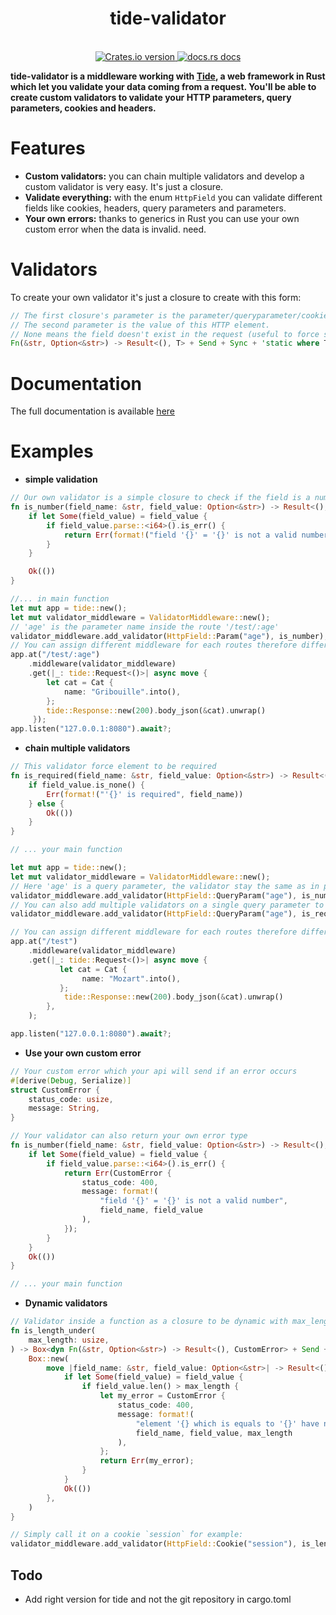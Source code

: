 <h1 align="center">tide-validator</h1>
<br />

<div align="center">
  <!-- Crates version -->
  <a href="https://crates.io/crates/tide-validator">
    <img src="https://img.shields.io/crates/v/tide-validator.svg?style=flat-square"
    alt="Crates.io version" />
  </a>
  <!-- docs.rs docs -->
  <a href="https://docs.rs/tide-validator">
    <img src="https://img.shields.io/badge/docs-latest-blue.svg?style=flat-square"
      alt="docs.rs docs" />
  </a>
</div>

__tide-validator is a middleware working with [Tide](https://github.com/http-rs/tide), a web framework in Rust which let you validate your data coming from a request. You'll be able to create custom validators to validate your HTTP parameters, query parameters, cookies and headers.__

# Features

- __Custom validators:__ you can chain multiple validators and develop a custom validator is very easy. It's just a closure.
- __Validate everything:__ with the enum `HttpField` you can validate different fields like cookies, headers, query parameters and parameters.
- __Your own errors:__ thanks to generics in Rust you can use your own custom error when the data is invalid.
    need.

# Validators

To create your own validator it's just a closure to create with this form:

```rust
// The first closure's parameter is the parameter/queryparameter/cookie/header name.
// The second parameter is the value of this HTTP element.
// None means the field doesn't exist in the request (useful to force specific fields to be required).
Fn(&str, Option<&str>) -> Result<(), T> + Send + Sync + 'static where T: Serialize + Send + Sync + 'static
```

# Documentation

The full documentation is available [here](https://docs.rs/tide-validator)

# Examples

+ __simple validation__
```rust
// Our own validator is a simple closure to check if the field is a number
fn is_number(field_name: &str, field_value: Option<&str>) -> Result<(), String> {
    if let Some(field_value) = field_value {
        if field_value.parse::<i64>().is_err() {
            return Err(format!("field '{}' = '{}' is not a valid number", field_name, field_value));
        }
    }

    Ok(())
}

//... in main function
let mut app = tide::new();
let mut validator_middleware = ValidatorMiddleware::new();
// 'age' is the parameter name inside the route '/test/:age'
validator_middleware.add_validator(HttpField::Param("age"), is_number);
// You can assign different middleware for each routes therefore different validators for each routes
app.at("/test/:age")
    .middleware(validator_middleware)
    .get(|_: tide::Request<()>| async move {
        let cat = Cat {
            name: "Gribouille".into(),
        };
        tide::Response::new(200).body_json(&cat).unwrap()
     });
app.listen("127.0.0.1:8080").await?;
```

+ __chain multiple validators__
```rust
// This validator force element to be required
fn is_required(field_name: &str, field_value: Option<&str>) -> Result<(), String> {
    if field_value.is_none() {
        Err(format!("'{}' is required", field_name))
    } else {
        Ok(())
    }
}

// ... your main function

let mut app = tide::new();
let mut validator_middleware = ValidatorMiddleware::new();
// Here 'age' is a query parameter, the validator stay the same as in previous example
validator_middleware.add_validator(HttpField::QueryParam("age"), is_number);
// You can also add multiple validators on a single query parameter to check different things
validator_middleware.add_validator(HttpField::QueryParam("age"), is_required);

// You can assign different middleware for each routes therefore different validators for each routes
app.at("/test")
    .middleware(validator_middleware)
    .get(|_: tide::Request<()>| async move {
           let cat = Cat {
                name: "Mozart".into(),
           };
            tide::Response::new(200).body_json(&cat).unwrap()
        },
    );

app.listen("127.0.0.1:8080").await?;
```

+ __Use your own custom error__
```rust
// Your custom error which your api will send if an error occurs
#[derive(Debug, Serialize)]
struct CustomError {
    status_code: usize,
    message: String,
}

// Your validator can also return your own error type
fn is_number(field_name: &str, field_value: Option<&str>) -> Result<(), CustomError> {
    if let Some(field_value) = field_value {
        if field_value.parse::<i64>().is_err() {
            return Err(CustomError {
                status_code: 400,
                message: format!(
                    "field '{}' = '{}' is not a valid number",
                    field_name, field_value
                ),
            });
        }
    }
    Ok(())
}

// ... your main function
```

+ __Dynamic validators__
```rust
// Validator inside a function as a closure to be dynamic with max_length
fn is_length_under(
    max_length: usize,
) -> Box<dyn Fn(&str, Option<&str>) -> Result<(), CustomError> + Send + Sync + 'static> {
    Box::new(
        move |field_name: &str, field_value: Option<&str>| -> Result<(), CustomError> {
            if let Some(field_value) = field_value {
                if field_value.len() > max_length {
                    let my_error = CustomError {
                        status_code: 400,
                        message: format!(
                            "element '{} which is equals to '{}' have not the maximum length of {}",
                            field_name, field_value, max_length
                        ),
                    };
                    return Err(my_error);
                }
            }
            Ok(())
        },
    )
}

// Simply call it on a cookie `session` for example:
validator_middleware.add_validator(HttpField::Cookie("session"), is_length_under(20));
```

## Todo

+ Add right version for tide and not the git repository in cargo.toml